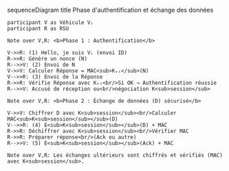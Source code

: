 sequenceDiagram
    title Phase d'authentification et échange des données

    participant V as Véhicule Vᵢ
    participant R as RSU
    
    Note over V,R: <b>Phase 1 : Authentification</b>
    
    V->>R: (1) Hello, je suis Vᵢ (envoi ID)
    R->>R: Génère un nonce (N)
    R-->>V: (2) Envoi de N
    V->>V: Calculer Réponse = MAC<sub>Kᵥᵢ</sub>(N)
    V-->>R: (3) Envoi de la Réponse
    R->>R: Vérifie Réponse avec Kᵥᵢ<br/>Si OK → Authentification réussie
    R-->>V: Accusé de réception ou<br/>négociation K<sub>session</sub>

    Note over V,R: <b>Phase 2 : Échange de données (D) sécurisé</b>

    V->>V: Chiffrer D avec K<sub>session</sub><br/>Calculer MAC<sub>K<sub>session</sub></sub>(D)
    V-->>R: (4) E<sub>K<sub>session</sub></sub>(D) + MAC
    R->>R: Déchiffrer avec K<sub>session</sub><br/>Vérifier MAC
    R->>R: Préparer réponse<br/>(Ack ou autre)
    R-->>V: (5) E<sub>K<sub>session</sub></sub>(Ack) + MAC
    
    Note over V,R: Les échanges ultérieurs sont chiffrés et vérifiés (MAC) avec K<sub>session</sub>.
